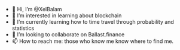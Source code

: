 - 👋 Hi, I’m @XelBalam
- 👀 I’m interested in learning about blockchain
- 🌱 I’m currently learning how to time travel through probability and statistics
- 💞️ I’m looking to collaborate on Ballast.finance
- 📫 How to reach me: those who know me know where to find me. 

<!---
XelBalam/XelBalam is a ✨ special ✨ repository because its `README.md` (this file) appears on your GitHub profile.
You can click the Preview link to take a look at your changes.
--->
